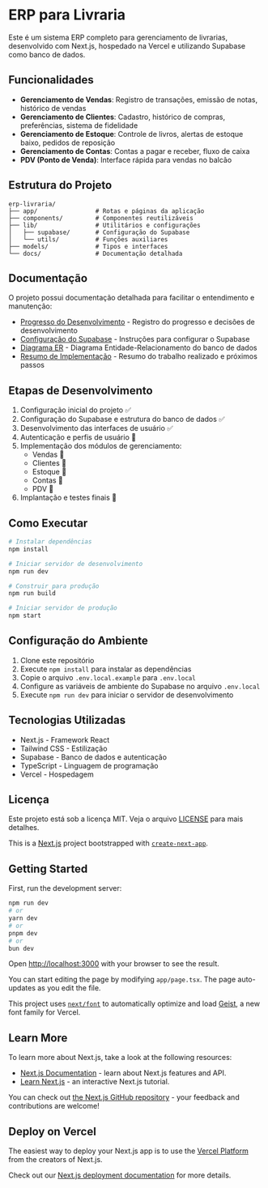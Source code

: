 # ERP para Livraria

Este é um sistema ERP completo para gerenciamento de livrarias, desenvolvido com Next.js, hospedado na Vercel e utilizando Supabase como banco de dados.

## Funcionalidades

- **Gerenciamento de Vendas**: Registro de transações, emissão de notas, histórico de vendas
- **Gerenciamento de Clientes**: Cadastro, histórico de compras, preferências, sistema de fidelidade
- **Gerenciamento de Estoque**: Controle de livros, alertas de estoque baixo, pedidos de reposição
- **Gerenciamento de Contas**: Contas a pagar e receber, fluxo de caixa
- **PDV (Ponto de Venda)**: Interface rápida para vendas no balcão

## Estrutura do Projeto

```
erp-livraria/
├── app/                # Rotas e páginas da aplicação
├── components/         # Componentes reutilizáveis
├── lib/                # Utilitários e configurações
│   ├── supabase/       # Configuração do Supabase
│   └── utils/          # Funções auxiliares
├── models/             # Tipos e interfaces
└── docs/               # Documentação detalhada
```

## Documentação

O projeto possui documentação detalhada para facilitar o entendimento e manutenção:

- [Progresso do Desenvolvimento](./docs/PROGRESSO.md) - Registro do progresso e decisões de desenvolvimento
- [Configuração do Supabase](./docs/SUPABASE.md) - Instruções para configurar o Supabase
- [Diagrama ER](./docs/DIAGRAMA-ER.md) - Diagrama Entidade-Relacionamento do banco de dados
- [Resumo de Implementação](./docs/RESUMO-IMPLEMENTACAO.md) - Resumo do trabalho realizado e próximos passos

## Etapas de Desenvolvimento

1. Configuração inicial do projeto ✅
2. Configuração do Supabase e estrutura do banco de dados ✅
3. Desenvolvimento das interfaces de usuário ✅
4. Autenticação e perfis de usuário 🔄
5. Implementação dos módulos de gerenciamento:
   - Vendas 🔄
   - Clientes 🔄
   - Estoque 🔄
   - Contas 🔄
   - PDV 🔄
6. Implantação e testes finais 🔄

## Como Executar

```bash
# Instalar dependências
npm install

# Iniciar servidor de desenvolvimento
npm run dev

# Construir para produção
npm run build

# Iniciar servidor de produção
npm start
```

## Configuração do Ambiente

1. Clone este repositório
2. Execute `npm install` para instalar as dependências
3. Copie o arquivo `.env.local.example` para `.env.local`
4. Configure as variáveis de ambiente do Supabase no arquivo `.env.local`
5. Execute `npm run dev` para iniciar o servidor de desenvolvimento

## Tecnologias Utilizadas

- Next.js - Framework React
- Tailwind CSS - Estilização
- Supabase - Banco de dados e autenticação
- TypeScript - Linguagem de programação
- Vercel - Hospedagem

## Licença

Este projeto está sob a licença MIT. Veja o arquivo [LICENSE](LICENSE) para mais detalhes.

This is a [Next.js](https://nextjs.org) project bootstrapped with [`create-next-app`](https://nextjs.org/docs/app/api-reference/cli/create-next-app).

## Getting Started

First, run the development server:

```bash
npm run dev
# or
yarn dev
# or
pnpm dev
# or
bun dev
```

Open [http://localhost:3000](http://localhost:3000) with your browser to see the result.

You can start editing the page by modifying `app/page.tsx`. The page auto-updates as you edit the file.

This project uses [`next/font`](https://nextjs.org/docs/app/building-your-application/optimizing/fonts) to automatically optimize and load [Geist](https://vercel.com/font), a new font family for Vercel.

## Learn More

To learn more about Next.js, take a look at the following resources:

- [Next.js Documentation](https://nextjs.org/docs) - learn about Next.js features and API.
- [Learn Next.js](https://nextjs.org/learn) - an interactive Next.js tutorial.

You can check out [the Next.js GitHub repository](https://github.com/vercel/next.js) - your feedback and contributions are welcome!

## Deploy on Vercel

The easiest way to deploy your Next.js app is to use the [Vercel Platform](https://vercel.com/new?utm_medium=default-template&filter=next.js&utm_source=create-next-app&utm_campaign=create-next-app-readme) from the creators of Next.js.

Check out our [Next.js deployment documentation](https://nextjs.org/docs/app/building-your-application/deploying) for more details.
